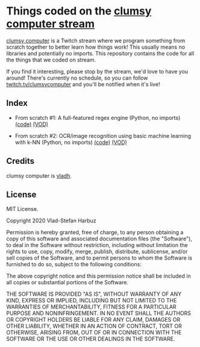 # Things coded on the [clumsy computer stream](https://twitch.tv/clumsycomputer)

[clumsy computer](https://twitch.tv/clumsycomputer) is a Twitch stream where we program something
from scratch together to better learn how things work! This usually means no libraries
and potentially no imports. This repository contains the code for
all the things that we coded on stream.

If you find it interesting, please stop by the stream, we'd love to have you around! There's
currently no schedule, so you can follow [twitch.tv/clumsycomputer](https://twitch.tv/clumsycomputer)
and you'll be notified when it's live!

## Index

* From scratch #1: A full-featured regex engine (Python, no imports)
[(code)](https://github.com/vladh/clumsycomputer/tree/master/from-scratch-1-regex)
[(VOD)](https://www.youtube.com/watch?v=fgp0tKWYQWY)

* From scratch #2: OCR/image recognition using basic machine learning with k-NN (Python, no imports)
[(code)](https://github.com/vladh/clumsycomputer/tree/master/from-scratch-2-ocr)
[(VOD)](https://www.youtube.com/watch?v=vzabeKdW9tE)

## Credits

clumsy computer is [vladh](https://vladh.net).

## License

MIT License.

Copyright 2020 Vlad-Stefan Harbuz

Permission is hereby granted, free of charge, to any person obtaining a copy of
this software and associated documentation files (the "Software"), to deal in
the Software without restriction, including without limitation the rights to
use, copy, modify, merge, publish, distribute, sublicense, and/or sell copies
of the Software, and to permit persons to whom the Software is furnished to do
so, subject to the following conditions:

The above copyright notice and this permission notice shall be included in all
copies or substantial portions of the Software.

THE SOFTWARE IS PROVIDED "AS IS", WITHOUT WARRANTY OF ANY KIND, EXPRESS OR
IMPLIED, INCLUDING BUT NOT LIMITED TO THE WARRANTIES OF MERCHANTABILITY,
FITNESS FOR A PARTICULAR PURPOSE AND NONINFRINGEMENT. IN NO EVENT SHALL THE
AUTHORS OR COPYRIGHT HOLDERS BE LIABLE FOR ANY CLAIM, DAMAGES OR OTHER
LIABILITY, WHETHER IN AN ACTION OF CONTRACT, TORT OR OTHERWISE, ARISING FROM,
OUT OF OR IN CONNECTION WITH THE SOFTWARE OR THE USE OR OTHER DEALINGS IN THE
SOFTWARE.
